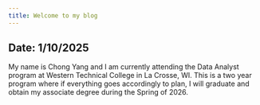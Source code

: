 ```yaml
---
title: Welcome to my blog
---
```

Date:  1/10/2025
---
My name is Chong Yang and I am currently attending the Data Analyst program at Western Technical College in La Crosse, WI.
This is a two year program where if everything goes accordingly to plan, I will graduate and obtain my associate degree during the Spring of 2026.

